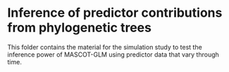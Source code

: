 # Inference of predictor contributions from phylogenetic trees

This folder contains the material for the simulation study to test the inference power of MASCOT-GLM using predictor data that vary through time.

